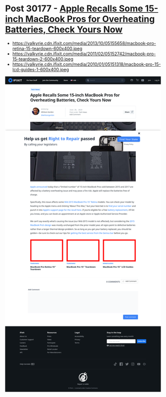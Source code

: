# Post 30177 - [Apple Recalls Some 15-inch MacBook Pros for Overheating Batteries, Check Yours Now](https://www.ifixit.com/News/30177/apple-recalls-some-15-inch-macbook-pros-for-overheating-batteries-check-yours-now)

- https://valkyrie.cdn.ifixit.com/media/2013/10/05155658/macbook-pro-retina-15-teardown-600x400.jpeg
- https://valkyrie.cdn.ifixit.com/media/2011/02/05152742/macbook-pro-15-teardown-2-600x400.jpeg
- https://valkyrie.cdn.ifixit.com/media/2010/01/05151318/macbook-pro-15-lcd-guides-1-600x400.jpeg

![screencap](screenshots/fbaaad96-1d2b-44cd-99b5-9c7b4c79fd08.png)
